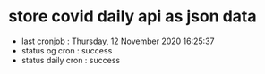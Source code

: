 # store covid daily api as json data

- last cronjob : Thursday, 12 November 2020 16:25:37
- status og cron : success
- status daily cron : success
      
      
